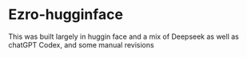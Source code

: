 # Ezro-hugginface
This was built largely in  huggin face and a mix of Deepseek as well as chatGPT Codex, and some manual revisions 

